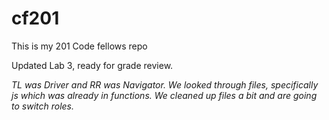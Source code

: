 # cf201
This is my 201 Code fellows repo 

Updated Lab 3, ready for grade review.

*TL was Driver and RR was Navigator. We looked through files, specifically js which was already in functions. We cleaned up files a bit and are going to switch roles.*